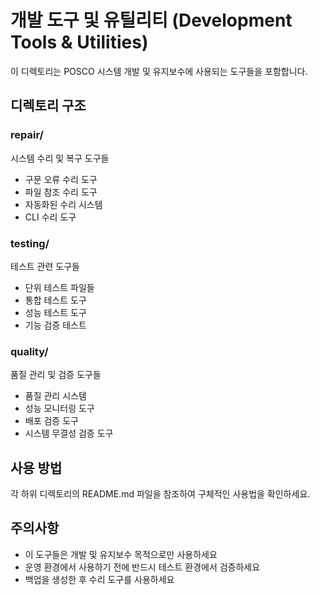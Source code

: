 # 개발 도구 및 유틸리티 (Development Tools & Utilities)

이 디렉토리는 POSCO 시스템 개발 및 유지보수에 사용되는 도구들을 포함합니다.

## 디렉토리 구조

### repair/
시스템 수리 및 복구 도구들
- 구문 오류 수리 도구
- 파일 참조 수리 도구  
- 자동화된 수리 시스템
- CLI 수리 도구

### testing/
테스트 관련 도구들
- 단위 테스트 파일들
- 통합 테스트 도구
- 성능 테스트 도구
- 기능 검증 테스트

### quality/
품질 관리 및 검증 도구들
- 품질 관리 시스템
- 성능 모니터링 도구
- 배포 검증 도구
- 시스템 무결성 검증 도구

## 사용 방법

각 하위 디렉토리의 README.md 파일을 참조하여 구체적인 사용법을 확인하세요.

## 주의사항

- 이 도구들은 개발 및 유지보수 목적으로만 사용하세요
- 운영 환경에서 사용하기 전에 반드시 테스트 환경에서 검증하세요
- 백업을 생성한 후 수리 도구를 사용하세요